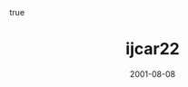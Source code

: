 ---
title: ijcar22
author:
date: 2001-08-08
categories: [conference]
math: true
mermaid: true
pdf: ijcar2022.pdf
---